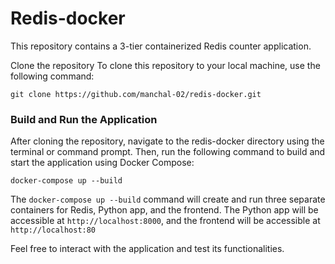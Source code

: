 # Redis-docker
This repository contains a 3-tier containerized Redis counter application.

Clone the repository
To clone this repository to your local machine, use the following command:
```
git clone https://github.com/manchal-02/redis-docker.git
```
### Build and Run the Application
After cloning the repository, navigate to the redis-docker directory using the terminal or command prompt. Then, run the following command to build and start the application using Docker Compose:
```
docker-compose up --build
```
The `docker-compose up --build` command will create and run three separate containers for Redis, Python app, and the frontend. The Python app will be accessible at `http://localhost:8000`, and the frontend will be accessible at `http://localhost:80`

Feel free to interact with the application and test its functionalities.
